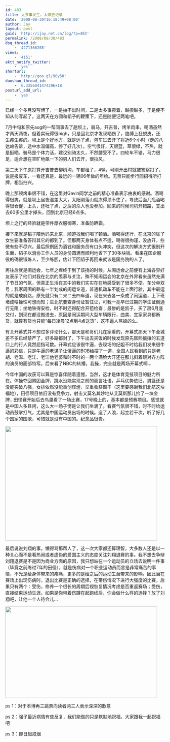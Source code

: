 ```yaml
---
id: 483
title: 太多事发生，太懒去记录
date: '2008-08-30T16:18:49+08:00'
author: Jay
layout: post
guid: 'http://ijay.net.cn/log/?p=483'
permalink: /2008/08/30/483
dsq_thread_id:
    - '4271366208'
views:
    - '4151'
aktt_notify_twitter:
    - 'yes'
shorturl:
    - 'http://goo.gl/90y50'
duoshuo_thread_id:
    - '6.335604147429E+18'
posturl_add_url:
    - 'yes'
---
```


已经一个多月没写博了，一是抽不出时间，二是太多事攒着，越攒越多，于是便不知从何写起了。这两天在方圆和韬子的鞭策下，还是随便记两笔吧。

7月中旬和原先aug的一帮同事去了趟坝上，骑马，开吉普，烤羊肉串，喝酒虽然才两天两夜，但着实玩得很high，只是回北京才发现晒伤了，胳膊上狂蜕皮，还生疼生疼的。坝上是个好地方，就是远了点，包车过去开了将近6个小时（走的八达岭告诉，途中水温偏高，停了好几次）。空气很好，天很蓝，草很绿，不热，就是挺晒。骑马是个体力活，建议别骑太久，不然腰受不了。四轮车不错，马力很足，适合想在空旷地飙一下的男人们去开，很拉风。

第二天下午原打算开吉普去柳树沟，车都租了，4辆，可刚开出村就被警察扣了，说是报废车，一看还真是，最远的一辆06年做的年检。无奈只能步行回招待所打牌，相当扫兴。

晚上那顿烤串很不错，在这里对Gavin同学之前的精心准备表示由衷的感谢。酒喝得很爽，就是坝上昼夜温差太大，太阳刚落山就冻得顶不住了，导致后面几瓶酒喝得很仓促，上头，还吐了点，之后的杀人也没参加。回来的时候司机开错路，支出去60多公里才掉头，回到北京已经6点多。

坝上之行的经验就是带件厚衣服御寒，准备防晒霜。

接下来就是韬子陪他妈来北京，顺道找我们喝了顿酒。酒喝得还行，在北京的除了女生要准备答辩其它的都到了。但那两天身体有点不适，喝得很拘谨，没放开，些微有些不尽兴。最后照例因为酒钱和服务员有口头冲突，但这次的解决方式很别开生面，韬子以消协工作人员的身份圆满而顺利地省下了30多块钱。看来在国企服役的确很锻炼人，至少练胆，估计下回韬子再回来就该是国务院的人了。

再往后就是闹运会，七年之痒终于到了该挠的时候。从闹运会之前便有上海各界好友表示了他们对我在北京的羡慕与关注，殊不知闹运会的北京在外界看来虽然充满了节日的气氛，但真正生活在其中的我们实实在在地感受到了很多不便。车分单双号；我家周围的路有一半划成的闹运专道，普通机动车不能在上面行驶，其中最逗的就是成府路，原先就只有二来二去四车道，现在来去各一条成了闹运道，上下班堵成啥操性可想而知；进北航要查身份证暂住证，可我一亮早已过期的学生证倒通行无阻；坐地铁得安检，时不时还得配合开苞检查；最惨的是凯子，买了房6月底交付，到现在都没搬进去，原因是闹运期间大型车辆限行，曲美、宜家家具都断货，就算有货也只能“每日凌晨12点到4点送货”，这不逼人骂娘的么。

有关开幕式并不想过多评论什么，那天是和哥们儿在家看的，开幕式那天下午全城差不多已经禁严了，好多路都封了，下午出去买饭的时候发现原先熙熙攘攘的五道口上的行人竟然屈指可数。开幕式应该很牛逼，去现场的纪姐不时给我们发来很牛逼的彩信，只是牛逼的老谋子让傻逼的BOB给摆了一道，全国人民看到的只是老胡、老温、老江、老江他老婆和时不时的一两个满脸大汗还在那儿斜着眼对齐方阵的演员的面部特写。后来看了NBC的转播，我操，完全就是两场开幕式啊…

今年中国的收获可以算是惊喜伴随着遗憾，当然，这才是体育竞技项目的魅力所在。体操夺回男团金牌，跳水没能实现之前的豪言壮语，乒乓优势依旧，男篮还是没能突破八强，女排依然没能重创辉煌，举重收获颇丰（这里要感谢我们北航这块福地），田径项目依旧没有竞争力，射击又莫名其妙地从艾莫斯那儿捡了一块金牌…田径赛开始后去鸟巢看了一场比赛，17号晚上的，基本都是预赛项目。感觉就是中国人多且闲，这么大一场子愣是让我们坐满了。看赛气氛很不错，时不时给运动员鼓掌打气，尤其是中国运动员出场的时候。造了人浪，起立若干次，听了好几个国家的国歌，可惜就是没有中国的。纪念品很贵。

<a href="http://www.jayxu.com/log/wp-content/uploads/2008/08/e59bbee5838f164.jpg"><img class="aligncenter size-medium wp-image-488" title="e59bbee5838f164" src="http://www.jayxu.com/log/wp-content/uploads/2008/08/e59bbee5838f164.jpg" alt="" width="480" height="360" /></a>

最后说说刘翔的事。懒得骂那帮人了，这一次大家都还算理智，大多数人还是以一种关心而不是看热闹或者虚伪的爱国主义的态度关注刘翔退赛的事。我不想去争辩刘翔退赛是不是因为商业方面的原因，我只想站在一个运动员的立场去说明一件事（毕竟之前练过7年的田径），就是伤病对一个职业运动员而言是非常痛苦的事情，不光是给身体带来的疼痛，更多的是给之后的运动生涯带来的影响。因此当在赛场上出现伤病时，退出比赛是正确的选择，在带伤情况下进行大强度的比赛，后果只有两个：受伤，修养一个很长的周期后视恢复情况考虑是否重返赛场；受伤，直接结束运动生涯。如果是你带着伤蹲在起跑线后，你会做什么样的选择？放了刘翔吧，让他一个人待会儿…

<a href="http://www.jayxu.com/log/wp-content/uploads/2008/08/http_imgloadcgi.jpeg"><img class="aligncenter size-medium wp-image-484" title="http_imgloadcgi" src="http://www.jayxu.com/log/wp-content/uploads/2008/08/http_imgloadcgi.jpeg" alt="" width="480" height="288" /></a>

ps 1：对于本博再三跳票向读者两三人表示深深的歉意

ps 2：强子最近病情有些反复，我们能做的只是默默地祝福，大家跟我一起祝福吧

ps 3：即日起戒烟